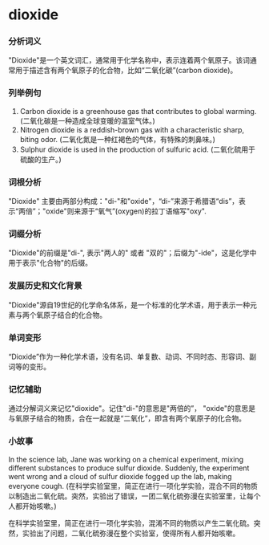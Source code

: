 # dioxide

### 分析词义

  

"Dioxide"是一个英文词汇，通常用于化学名称中，表示连着两个氧原子。该词通常用于描述含有两个氧原子的化合物，比如“二氧化碳”(carbon dioxide)。

  

### 列举例句

  

1.  Carbon dioxide is a greenhouse gas that contributes to global warming. (二氧化碳是一种造成全球变暖的温室气体。)
2.  Nitrogen dioxide is a reddish-brown gas with a characteristic sharp, biting odor. (二氧化氮是一种红褐色的气体，有特殊的刺鼻味。)
3.  Sulphur dioxide is used in the production of sulfuric acid. (二氧化硫用于硫酸的生产。)

  

### 词根分析

  

"Dioxide" 主要由两部分构成："di-"和"oxide"，“di-”来源于希腊语“dis”，表示“两倍”；"oxide"则来源于“氧气”(oxygen)的拉丁语缩写"oxy".

  

### 词缀分析

  

"Dioxide"的前缀是"di-", 表示"两人的" 或者 "双的"；后缀为"-ide"，这是化学中用于表示"化合物"的后缀。

  

### 发展历史和文化背景

  

"Dioxide"源自19世纪的化学命名体系，是一个标准的化学术语，用于表示一种元素与两个氧原子结合的化合物。

  

### 单词变形

  

“Dioxide”作为一种化学术语，没有名词、单复数、动词、不同时态、形容词、副词等的变形。

  

### 记忆辅助

  

通过分解词义来记忆"dioxide"。记住"di-"的意思是"两倍的”， "oxide"的意思是与氧原子结合的物质，合在一起就是“二氧化”，即含有两个氧原子的化合物。

  

### 小故事

  

In the science lab, Jane was working on a chemical experiment, mixing different substances to produce sulfur dioxide. Suddenly, the experiment went wrong and a cloud of sulfur dioxide fogged up the lab, making everyone cough. (在科学实验室里，简正在进行一项化学实验，混合不同的物质以制造出二氧化硫。突然，实验出了错误，一团二氧化硫弥漫在实验室里，让每个人都开始咳嗽。)

  

在科学实验室里，简正在进行一项化学实验，混淆不同的物质以产生二氧化硫。突然，实验出了问题，二氧化硫弥漫在整个实验室，使得所有人都开始咳嗽。
